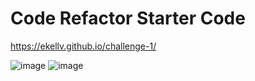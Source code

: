 # Code Refactor Starter Code
https://ekellv.github.io/challenge-1/

![image](https://user-images.githubusercontent.com/103372188/170842380-25d10131-6b44-4065-8ab6-efa6cdcfaf81.png)
![image](https://user-images.githubusercontent.com/103372188/170842389-a7d373df-f0e6-4713-8cef-10cfa6896954.png)


